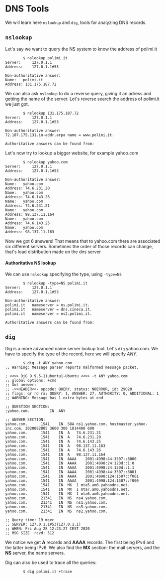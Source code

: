# DNS Tools
We will learn here `nslookup` and `dig`, tools for analyzing DNS records.
## `nslookup`
Let's say we want to query the NS system to know the address of polimi.it
```
        $ nslookup polimi.it
Server:		127.0.1.1
Address:	127.0.1.1#53

Non-authoritative answer:
Name:	polimi.it
Address: 131.175.187.72

```
We can also ask `nslookup` to do a reverse query, giving it an adress and getting the name of the server. Let's reverse search the address of polimi.it we just got.
```
        $ nslookup 131.175.187.72
Server:		127.0.1.1
Address:	127.0.1.1#53

Non-authoritative answer:
72.187.175.131.in-addr.arpa	name = www.polimi.it.

Authoritative answers can be found from:

```

Let's now try to lookup a bigger website, for example yahoo.com
```
        $ nslookup yahoo.com
Server:		127.0.1.1
Address:	127.0.1.1#53

Non-authoritative answer:
Name:	yahoo.com
Address: 74.6.231.20
Name:	yahoo.com
Address: 74.6.143.26
Name:	yahoo.com
Address: 74.6.231.21
Name:	yahoo.com
Address: 98.137.11.164
Name:	yahoo.com
Address: 74.6.143.25
Name:	yahoo.com
Address: 98.137.11.163
```
Now we got 6 answers! That means that to yahoo.com there are associated six different servers. Sometimes the order of those records can change, that's load distribution made on the dns server

#### Authoritative NS lookup
We can use `nslookup` specifying the type, using `-type=NS`
```
        $ nslookup -type=NS polimi.it
Server:		127.0.1.1
Address:	127.0.1.1#53

Non-authoritative answer:
polimi.it	nameserver = ns.polimi.it.
polimi.it	nameserver = dns.cineca.it.
polimi.it	nameserver = ns2.polimi.it.

Authoritative answers can be found from:

```

## `dig`
Dig is a more advanced name server lookup tool. Let's `dig` yahoo.com. We have to specify the type of the record, here we will specify *ANY*.
```
        $ dig -t ANY yahoo.com
;; Warning: Message parser reports malformed message packet.

; <<>> DiG 9.9.5-11ubuntu1-Ubuntu <<>> -t ANY yahoo.com
;; global options: +cmd
;; Got answer:
;; ->>HEADER<<- opcode: QUERY, status: NOERROR, id: 29028
;; flags: qr rd ra; QUERY: 1, ANSWER: 27, AUTHORITY: 0, ADDITIONAL: 1
;; WARNING: Message has 1 extra bytes at end

;; QUESTION SECTION:
;yahoo.com.			IN	ANY

;; ANSWER SECTION:
yahoo.com.		1541	IN	SOA	ns1.yahoo.com. hostmaster.yahoo-inc.com. 2020082805 3600 300 1814400 600
yahoo.com.		1541	IN	A	74.6.231.21
yahoo.com.		1541	IN	A	74.6.231.20
yahoo.com.		1541	IN	A	74.6.143.25
yahoo.com.		1541	IN	A	98.137.11.163
yahoo.com.		1541	IN	A	74.6.143.26
yahoo.com.		1541	IN	A	98.137.11.164
yahoo.com.		1541	IN	AAAA	2001:4998:44:3507::8000
yahoo.com.		1541	IN	AAAA	2001:4998:24:120d::1:0
yahoo.com.		1541	IN	AAAA	2001:4998:24:120d::1:1
yahoo.com.		1541	IN	AAAA	2001:4998:44:3507::8001
yahoo.com.		1541	IN	AAAA	2001:4998:124:1507::f001
yahoo.com.		1541	IN	AAAA	2001:4998:124:1507::f000
yahoo.com.		1541	IN	MX	1 mta5.am0.yahoodns.net.
yahoo.com.		1541	IN	MX	1 mta7.am0.yahoodns.net.
yahoo.com.		1541	IN	MX	1 mta6.am0.yahoodns.net.
yahoo.com.		21341	IN	NS	ns4.yahoo.com.
yahoo.com.		21341	IN	NS	ns1.yahoo.com.
yahoo.com.		21341	IN	NS	ns5.yahoo.com.
yahoo.com.		21341	IN	NS	ns2.yahoo.com.

;; Query time: 19 msec
;; SERVER: 127.0.1.1#53(127.0.1.1)
;; WHEN: Fri Aug 28 12:23:27 CEST 2020
;; MSG SIZE  rcvd: 512

```
We notice we get **A** records and **AAAA** records. The first being IPv4 and the latter being IPv6. We also find the **MX** section: the mail servers, and the **NS** server, the name servers.

Dig can also be used to trace all the queries:
```
        $ dig polimi.it +trace
```

